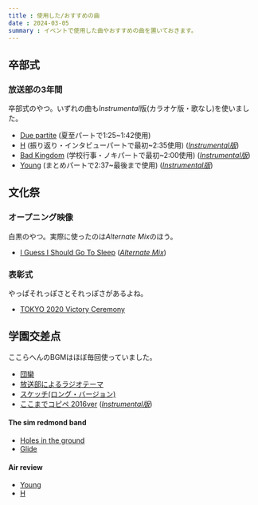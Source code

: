 ```yaml
---
title : 使用した/おすすめの曲
date : 2024-03-05
summary : イベントで使用した曲やおすすめの曲を置いておきます。
---
```


## 卒部式
### 放送部の3年間
卒部式のやつ。いずれの曲も*Instrumental*版(カラオケ版・歌なし)を使いました。

- [Due partite](https://www.youtube.com/watch?v=vtniF6nq9xI) (夏至パートで1:25~1:42使用)
- [H](https://www.youtube.com/watch?v=vk9hT9XtGCo) (振り返り・インタビューパートで最初~2:35使用) (*[Instrumental版](https://www.musicbed.com/songs/h-instrumental/9511)*)
- [Bad Kingdom](https://www.youtube.com/watch?v=3NPxqXMZq7o) (学校行事・ノキパートで最初~2:00使用) (*[Instrumental版](https://www.youtube.com/watch?v=uu4C0AGpoU4)*)
- [Young](https://www.youtube.com/watch?v=78yb36Kw4G8) (まとめパートで2:37~最後まで使用) (*[Instrumental版](https://www.musicbed.com/songs/young-instrumental/9507)*)

## 文化祭
### オープニング映像
白黒のやつ。実際に使ったのは*Alternate Mix*のほう。

- [I Guess I Should Go To Sleep](https://www.youtube.com/watch?v=_Oc7ZTfJ8Sk) (*[Alternate Mix](https://www.youtube.com/watch?v=AXejv4ja5Dk)*)

### 表彰式
やっぱそれっぽさとそれっぽさがあるよね。

- [TOKYO 2020 Victory Ceremony](https://www.youtube.com/watch?v=WZ1986ZRTmE)

## 学園交差点
ここらへんのBGMはほぼ毎回使っていました。

- [団欒](https://www.youtube.com/watch?v=nwtP-pzFK3Y)
- [放送部によるラジオテーマ](https://www.youtube.com/watch?v=mKNhVA0YviE)
- [スケッチ(ロング・バージョン)](https://www.youtube.com/watch?v=2QAIkvi1ztE)
- [ここまでコピペ 2016ver](https://www.youtube.com/watch?v=nCzNDMWTBIk) (*[Instrumental版](https://piapro.jp/t/aKRg)*)

#### The sim redmond band
- [Holes in the ground](https://www.youtube.com/watch?v=hk4EfgNgDrE)
- [Glide](https://www.youtube.com/watch?v=wJSeAaMOiPE&t=8s)

#### Air review
- [Young](https://www.youtube.com/watch?v=78yb36Kw4G8)
- [H](https://www.youtube.com/watch?v=vk9hT9XtGCo)